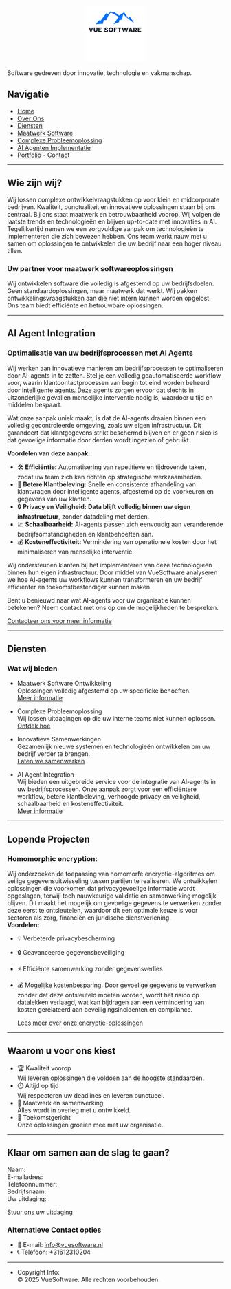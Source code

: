 <p align="center">
  <img src="./Logo-2-small.png"> </img>
</div>

Software gedreven door innovatie, technologie en vakmanschap.
## Navigatie 
- [Home](index.html)
- [Over Ons](#over-ons) 
- [Diensten](services.html) 
- [Maatwerk Software](services.html#custom-software) 
- [Complexe Probleemoplossing](services.html#complex-problems) 
- [AI Agenten Implementatie](services.html#ai-agent-integration) 
- [Portfolio](#portfolio) - [Contact](index.html#contact)
---

## Wie zijn wij?
Wij lossen complexe ontwikkelvraagstukken op voor klein en midcorporate bedrijven. Kwaliteit, punctualiteit en innovatieve oplossingen staan bij ons centraal.
Bij ons staat maatwerk en betrouwbaarheid voorop. Wij volgen de laatste trends en technologieën en blijven up-to-date met innovaties in AI. Tegelijkertijd nemen we een zorgvuldige aanpak om technologieën te implementeren die zich bewezen hebben.
Ons team werkt nauw met u samen om oplossingen te ontwikkelen die uw bedrijf naar een hoger niveau tillen. 

### Uw partner voor maatwerk softwareoplossingen
Wij ontwikkelen software die volledig is afgestemd op uw bedrijfsdoelen. Geen standaardoplossingen, maar maatwerk dat werkt.
Wij pakken ontwikkelingsvraagstukken aan die niet intern kunnen worden opgelost. Ons team biedt efficiënte en betrouwbare oplossingen.  

---

## AI Agent Integration

### Optimalisatie van uw bedrijfsprocessen met AI Agents

Wij werken aan innovatieve manieren om bedrijfsprocessen te optimaliseren door AI-agents in te zetten. Stel je een
volledig geautomatiseerde workflow voor, waarin klantcontactprocessen van begin tot eind worden beheerd door
intelligente agents. Deze agents zorgen ervoor dat slechts in uitzonderlijke gevallen menselijke interventie nodig is,
waardoor u tijd en middelen bespaart.

Wat onze aanpak uniek maakt, is dat de AI-agents draaien binnen een volledig gecontroleerde omgeving, zoals uw eigen
infrastructuur. Dit garandeert dat klantgegevens strikt beschermd blijven en er geen risico is dat gevoelige informatie
door derden wordt ingezien of gebruikt.

**Voordelen van deze aanpak:**

- 🛠️ **Efficiëntie:** Automatisering van repetitieve en tijdrovende taken, zodat uw team zich kan richten op
  strategische werkzaamheden.
- 🌟 **Betere Klantbeleving:** Snelle en consistente afhandeling van klantvragen door intelligente agents, afgestemd op
  de voorkeuren en gegevens van uw klanten.
- 🔒 **Privacy en Veiligheid:** **Data blijft volledig binnen uw eigen infrastructuur**, zonder datadeling met derden.
- 📈 **Schaalbaarheid:** AI-agents passen zich eenvoudig aan veranderende bedrijfsomstandigheden en klantbehoeften aan.
- 💰 **Kosteneffectiviteit:** Vermindering van operationele kosten door het minimaliseren van menselijke interventie.

Wij ondersteunen klanten bij het implementeren van deze technologieën binnen hun eigen infrastructuur. Door middel van
VueSoftware analyseren we hoe AI-agents uw workflows kunnen transformeren en uw bedrijf efficiënter en
toekomstbestendiger kunnen maken.

Bent u benieuwd naar wat AI-agents voor uw organisatie kunnen betekenen? Neem contact met ons op om de mogelijkheden te
bespreken.

[Contacteer ons voor meer informatie](mailto:info@vuesoftware.nl)

---

## Diensten

### Wat wij bieden

- Maatwerk Software Ontwikkeling  
  Oplossingen volledig afgestemd op uw specifieke behoeften.  
  [Meer informatie](services.html#custom-software)

- Complexe Probleemoplossing  
  Wij lossen uitdagingen op die uw interne teams niet kunnen oplossen.  
  [Ontdek hoe](services.html#complex-problems)

- Innovatieve Samenwerkingen  
  Gezamenlijk nieuwe systemen en technologieën ontwikkelen om uw bedrijf verder te brengen.  
  [Laten we samenwerken](services.html#collaborations)

- AI Agent Integration  
  Wij bieden een uitgebreide service voor de integratie van AI-agents in uw bedrijfsprocessen. Onze aanpak zorgt voor een efficiëntere workflow, betere klantbeleving, verhoogde privacy en veiligheid, schaalbaarheid en kosteneffectiviteit.  
  [Meer informatie](services.html#ai-agent-integration)

---

## Lopende Projecten

### Homomorphic encryption: 
  Wij onderzoeken de toepassing van homomorfe encryptie-algoritmes om veilige
  gegevensuitwisseling tussen partijen te realiseren. We ontwikkelen oplossingen die voorkomen dat privacygevoelige
  informatie wordt opgeslagen, terwijl toch nauwkeurige validatie en samenwerking mogelijk blijven. Dit maakt het
  mogelijk om gevoelige gegevens te verwerken zonder deze eerst te ontsleutelen, waardoor dit een optimale keuze is voor
  sectoren als zorg, financiën en juridische dienstverlening.  
  **Voordelen:**
  - 💡 Verbeterde privacybescherming
  - 🔒 Geavanceerde gegevensbeveiliging
  - ⚡  Efficiënte samenwerking zonder gegevensverlies
  - 💰 Mogelijke kostenbesparing. Door gevoelige gegevens te verwerken zonder dat deze ontsleuteld moeten worden, wordt het risico op datalekken
    verlaagd, wat kan bijdragen aan een vermindering van kosten gerelateerd aan beveiligingsincidenten en compliance.
  
    [Lees meer over onze encryptie-oplossingen](#homomorphic-encryptie)

---

## Waarom u voor ons kiest

- 🏆 Kwaliteit voorop  
  Wij leveren oplossingen die voldoen aan de hoogste standaarden.
- ⏱️ Altijd op tijd  
  Wij respecteren uw deadlines en leveren punctueel.
- 🤝 Maatwerk en samenwerking  
  Alles wordt in overleg met u ontwikkeld.
- 🚀 Toekomstgericht  
  Onze oplossingen groeien mee met uw organisatie.

---

## Klaar om samen aan de slag te gaan?

Naam:  
E-mailadres:  
Telefoonnummer:  
Bedrijfsnaam:  
Uw uitdaging:

[Stuur ons uw uitdaging](mailto:info@vuesoftware.nl)

### Alternatieve Contact opties

- 📧 E-mail: info@vuesoftware.nl
- 📞 Telefoon: +31612310204

---
- Copyright Info:  
  © 2025 VueSoftware. Alle rechten voorbehouden.
